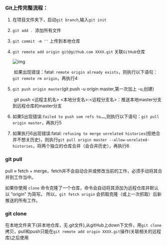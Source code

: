### Git上传完整流程：

1. 在项目文件夹下，启动`git branch`,输入`git init`

2. `git add . `添加所有文件

3. `git commit -m ''` 上传到本地仓库

4. `git remote add origin git@github.com XXXX.git` 关联`GitHub`仓库

   ![img](E:\daily_notes\Java\pictures\Git-0001)

   ​	如果出现错误：fatal: `remote origin already exists`，则执行以下语句：`git remote rm origin`，再执行4

5. `git push origin master`(git push -u origin master,第一次加上 -u,创建)

   ​	git push <远程主机名> <本地分支名>:<远程分支名>：推送本地master分支到远程仓库的master分支

6. 如果5出现错误:`failed to push som refs to……`,则执行以下语句：`git pull origin master`，再执行5

7. 如果执行6出现错误:fatal: `refusing to merge unrelated histories`(拒绝合并不想关历史)，则执行`git pull origin master --allow-unrelated-histories`，将两个独立的仓库合并（会合并历史），再执行6

### git pull 

pull ≈ fetch + merge，fetch并不会自动合并或修改当前的工作，必须手动将其合并到工作当中。

如果你使用 `clone` 命令克隆了一个仓库，命令会自动将其添加为远程仓库并默认以 “origin” 为简写。 所以，`git fetch origin` 会抓取克隆（或上一次抓取）后新推送的所有工作。

### git clone

在本地文件夹下(非本地仓库，无.git文件),从gitHub上down下文件，用`git clone` 拷贝，pull和push只能在`git remote add origin XXXX.git`操作(关联相关的远程库)之后使用